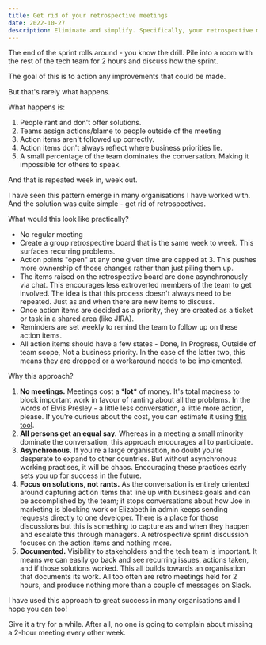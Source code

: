 ```yaml
---
title: Get rid of your retrospective meetings
date: 2022-10-27
description: Eliminate and simplify. Specifically, your retrospective meetings.
---
```


The end of the sprint rolls around - you know the drill. Pile into a room with the rest of the tech team for 2 hours and discuss how the sprint.

The goal of this is to action any improvements that could be made.

But that's rarely what happens.

What happens is:

1. People rant and don't offer solutions.
2. Teams assign actions/blame to people outside of the meeting
3. Action items aren't followed up correctly.
4. Action items don't always reflect where business priorities lie.
5. A small percentage of the team dominates the conversation. Making it impossible for others to speak.

And that is repeated week in, week out.

I have seen this pattern emerge in many organisations I have worked with. And the solution was quite simple - get rid of retrospectives.

What would this look like practically?

- No regular meeting
- Create a group retrospective board that is the same week to week. This surfaces recurring problems.
- Action points "open" at any one given time are capped at 3. This pushes more ownership of those changes rather than just piling them up.
- The items raised on the retrospective board are done asynchronously via chat. This encourages less extroverted members of the team to get involved. The idea is that this process doesn't always need to be repeated. Just as and when there are new items to discuss.
- Once action items are decided as a priority, they are created as a ticket or task in a shared area (like JIRA).
- Reminders are set weekly to remind the team to follow up on these action items.
- All action items should have a few states - Done, In Progress, Outside of team scope, Not a business priority. In the case of the latter two, this means they are dropped or a workaround needs to be implemented.

Why this approach?

1. **No meetings.** Meetings cost a ***lot\*** of money. It's total madness to block important work in favour of ranting about all the problems. In the words of Elvis Presley - a little less conversation, a little more action, please. If you're curious about the cost, you can estimate it using [this tool](https://hbr.org/2016/01/estimate-the-cost-of-a-meeting-with-this-calculator).
2. **All persons get an equal say.** Whereas in a meeting a small minority dominate the conversation, this approach encourages all to participate.
3. **Asynchronous.** If you're a large organisation, no doubt you're desperate to expand to other countries. But without asynchronous working practises, it will be chaos. Encouraging these practices early sets you up for success in the future.
4. **Focus on solutions, not rants.** As the conversation is entirely oriented around capturing action items that line up with business goals and can be accomplished by the team; it stops conversations about how Joe in marketing is blocking work or Elizabeth in admin keeps sending requests directly to one developer. There is a place for those discussions but this is something to capture as and when they happen and escalate this through managers. A retrospective sprint discussion focuses on the action items and nothing more.
5. **Documented.** Visibility to stakeholders and the tech team is important. It means we can easily go back and see recurring issues, actions taken, and if those solutions worked. This all builds towards an organisation that documents its work. All too often are retro meetings held for 2 hours, and produce nothing more than a couple of messages on Slack.

I have used this approach to great success in many organisations and I hope you can too!

Give it a try for a while. After all, no one is going to complain about missing a 2-hour meeting every other week.